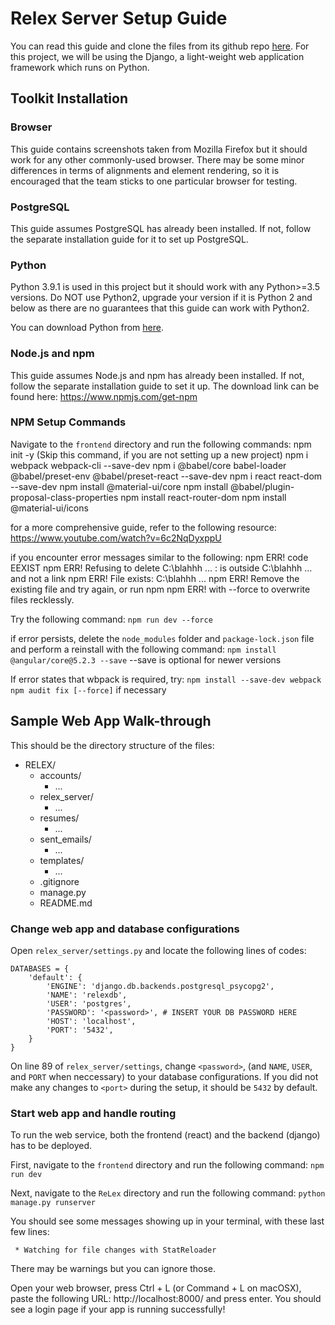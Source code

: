 # Relex Server Setup Guide
You can read this guide and clone the files from its github repo [here](https://github.com/Melina-Jingting/ReLex).
For this project, we will be using the Django, a light-weight web application framework which runs on Python.

## Toolkit Installation

### Browser
This guide contains screenshots taken from Mozilla Firefox but it should work for any other commonly-used browser.
There may be some minor differences in terms of alignments and element rendering, so it is encouraged that the team
sticks to one particular browser for testing.

### PostgreSQL
This guide assumes PostgreSQL has already been installed. If not, follow the separate installation guide for it to set up PostgreSQL.

### Python
Python 3.9.1 is used in this project but it should work with any Python>=3.5 versions. Do NOT use Python2,
upgrade your version if it is Python 2 and below as there are no guarantees that this guide can work with Python2.

You can download Python from [here](https://www.python.org/downloads/).

### Node.js and npm
This guide assumes Node.js and npm has already been installed. If not, follow the separate installation guide to set it up. The download link can be found here:
https://www.npmjs.com/get-npm

### NPM Setup Commands
Navigate to the `frontend` directory and run the following commands:
npm init -y (Skip this command, if you are not setting up a new project)
npm i webpack webpack-cli --save-dev
npm i @babel/core babel-loader @babel/preset-env @babel/preset-react --save-dev
npm i react react-dom --save-dev
npm install @material-ui/core
npm install @babel/plugin-proposal-class-properties
npm install react-router-dom
npm install @material-ui/icons

for a more comprehensive guide, refer to the following resource:
https://www.youtube.com/watch?v=6c2NqDyxppU

if you encounter error messages similar to the following:
npm ERR! code EEXIST
npm ERR! Refusing to delete C:\blahhh ... : is outside C:\blahhh ... and not a link
npm ERR! File exists: C:\blahhh ...
npm ERR! Remove the existing file and try again, or run npm
npm ERR! with --force to overwrite files recklessly.

Try the following command:
`npm run dev --force`

if error persists, delete the `node_modules` folder and `package-lock.json` file
and perform a reinstall with the following command:
`npm install @angular/core@5.2.3 --save` --save is optional for newer versions

If error states that wbpack is required, try:
`npm install --save-dev webpack`
`npm audit fix [--force]` if necessary

## Sample Web App Walk-through
This should be the directory structure of the files:
* RELEX/
    * accounts/
        * ...
    * relex_server/
        * ...
    * resumes/
        * ...
    * sent_emails/
        * ...
    * templates/
        * ...
    * .gitignore
    * manage.py
    * README.md

### Change web app and database configurations
Open `relex_server/settings.py` and locate the following lines of codes:

```
DATABASES = {
    'default': {
        'ENGINE': 'django.db.backends.postgresql_psycopg2',
        'NAME': 'relexdb',
        'USER': 'postgres',
        'PASSWORD': '<password>', # INSERT YOUR DB PASSWORD HERE
        'HOST': 'localhost',
        'PORT': '5432',
    }
}
```

On line 89 of `relex_server/settings`, change `<password>`, (and `NAME`, `USER`,  and `PORT` when neccessary) to your database configurations.
If you did not make any changes to `<port>` during the setup, it should be `5432` by default.

### Start web app and handle routing
To run the web service, both the frontend (react) and the backend (django) has to be deployed.

First, navigate to the `frontend` directory and run the following command:
`npm run dev`

Next, navigate to the `ReLex` directory and run the following command:
`python manage.py runserver`

You should see some messages showing up in your terminal, with these last few lines:

```
 * Watching for file changes with StatReloader

```
There may be warnings but you can ignore those.

Open your web browser, press Ctrl + L (or Command + L on macOSX), paste the following URL: http://localhost:8000/ and press enter.
You should see a login page if your app is running successfully!
